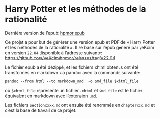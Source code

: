 # Harry Potter et les méthodes de la rationalité

Dernière version de l’epub: [hpmor.epub](https://github.com/efemero/hpmor/releases/download/0.1/hpmor.epub)

Ce projet a pour but de générer une version epub et PDF de « Harry Potter et les méthodes de la rationalité ». 
Il se base sur l’epub généré par yeKcim en version `22.04` disponible à l’adresse suivante: <https://github.com/yeKcim/hpmor/releases/tag/v22.04>.

Le fichier epub a été dézippé, et les fichiers xhtml obtenus ont été transformés en markdown via pandoc avec la commande suivante:
```
pandoc --from html --to markdown_mmd  -o $md_file $xhtml_file
```
où `$xhtml_file` représente un fichier `.xhtml` et `$md_file` est le fichier équivalent en markdown avec l’extension `.md`.

Les fichiers `Sectionxxxx.md` ont ensuite été renommés en `chapterxxx.md` et c’est la base de travail de ce projet.

    
  


